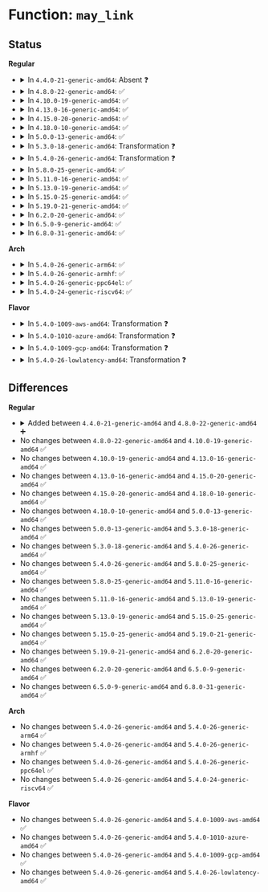# Function: <code>may_link</code>

## Status
<b>Regular</b>
<ul>
<li>
<details>
<summary>In <code>4.4.0-21-generic-amd64</code>: Absent ❓</summary>

```json
{
  "name": "may_link",
  "collision_type": "Unique Static",
  "inline_type": "Selective",
  "funcs": [
    {
      "addr": 18446744071582279072,
      "name": "may_link",
      "external": false,
      "loc": "security/selinux/hooks.c:1815",
      "file": "security/selinux/hooks.c",
      "inline": "not declared, inlined",
      "caller_inline": [],
      "caller_func": [
        "security/selinux/hooks.c:selinux_inode_rmdir",
        "security/selinux/hooks.c:selinux_inode_unlink",
        "security/selinux/hooks.c:selinux_inode_link"
      ]
    }
  ],
  "symbols": [
    {
      "addr": 18446744071582279072,
      "name": "may_link.isra.34",
      "section": ".text",
      "bind": "STB_LOCAL",
      "size": 248
    }
  ]
}
```
</details>
</li>
<li>
<details>
<summary>In <code>4.8.0-22-generic-amd64</code>: ✅</summary>

```c
int may_link(struct inode * dir, struct dentry * dentry, int kind)
```

```json
{
  "name": "may_link",
  "collision_type": "Unique Static",
  "inline_type": "No",
  "funcs": [
    {
      "addr": 18446744071582490992,
      "name": "may_link",
      "external": false,
      "loc": "security/selinux/hooks.c:1888",
      "file": "security/selinux/hooks.c",
      "inline": "seen, unknown",
      "caller_inline": [],
      "caller_func": [
        "security/selinux/hooks.c:selinux_inode_rmdir",
        "security/selinux/hooks.c:selinux_inode_unlink",
        "security/selinux/hooks.c:selinux_inode_link"
      ]
    }
  ],
  "symbols": [
    {
      "addr": 18446744071582490992,
      "name": "may_link",
      "section": ".text",
      "bind": "STB_LOCAL",
      "size": 307
    }
  ]
}
```
</details>
</li>
<li>
<details>
<summary>In <code>4.10.0-19-generic-amd64</code>: ✅</summary>

```c
int may_link(struct inode * dir, struct dentry * dentry, int kind)
```

```json
{
  "name": "may_link",
  "collision_type": "Unique Static",
  "inline_type": "No",
  "funcs": [
    {
      "addr": 18446744071582582928,
      "name": "may_link",
      "external": false,
      "loc": "security/selinux/hooks.c:1896",
      "file": "security/selinux/hooks.c",
      "inline": "seen, unknown",
      "caller_inline": [],
      "caller_func": [
        "security/selinux/hooks.c:selinux_inode_rmdir",
        "security/selinux/hooks.c:selinux_inode_unlink",
        "security/selinux/hooks.c:selinux_inode_link"
      ]
    }
  ],
  "symbols": [
    {
      "addr": 18446744071582582928,
      "name": "may_link",
      "section": ".text",
      "bind": "STB_LOCAL",
      "size": 307
    }
  ]
}
```
</details>
</li>
<li>
<details>
<summary>In <code>4.13.0-16-generic-amd64</code>: ✅</summary>

```c
int may_link(struct inode * dir, struct dentry * dentry, int kind)
```

```json
{
  "name": "may_link",
  "collision_type": "Unique Static",
  "inline_type": "No",
  "funcs": [
    {
      "addr": 18446744071582674176,
      "name": "may_link",
      "external": false,
      "loc": "security/selinux/hooks.c:1877",
      "file": "security/selinux/hooks.c",
      "inline": "seen, unknown",
      "caller_inline": [],
      "caller_func": [
        "security/selinux/hooks.c:selinux_inode_rmdir",
        "security/selinux/hooks.c:selinux_inode_unlink",
        "security/selinux/hooks.c:selinux_inode_link"
      ]
    }
  ],
  "symbols": [
    {
      "addr": 18446744071582674176,
      "name": "may_link",
      "section": ".text",
      "bind": "STB_LOCAL",
      "size": 278
    }
  ]
}
```
</details>
</li>
<li>
<details>
<summary>In <code>4.15.0-20-generic-amd64</code>: ✅</summary>

```c
int may_link(struct inode * dir, struct dentry * dentry, int kind)
```

```json
{
  "name": "may_link",
  "collision_type": "Unique Static",
  "inline_type": "No",
  "funcs": [
    {
      "addr": 18446744071582828368,
      "name": "may_link",
      "external": false,
      "loc": "security/selinux/hooks.c:1891",
      "file": "security/selinux/hooks.c",
      "inline": "seen, unknown",
      "caller_inline": [],
      "caller_func": [
        "security/selinux/hooks.c:selinux_inode_rmdir",
        "security/selinux/hooks.c:selinux_inode_unlink",
        "security/selinux/hooks.c:selinux_inode_link"
      ]
    }
  ],
  "symbols": [
    {
      "addr": 18446744071582828368,
      "name": "may_link",
      "section": ".text",
      "bind": "STB_LOCAL",
      "size": 278
    }
  ]
}
```
</details>
</li>
<li>
<details>
<summary>In <code>4.18.0-10-generic-amd64</code>: ✅</summary>

```c
int may_link(struct inode * dir, struct dentry * dentry, int kind)
```

```json
{
  "name": "may_link",
  "collision_type": "Unique Static",
  "inline_type": "No",
  "funcs": [
    {
      "addr": 18446744071583041712,
      "name": "may_link",
      "external": false,
      "loc": "security/selinux/hooks.c:1997",
      "file": "security/selinux/hooks.c",
      "inline": "seen, unknown",
      "caller_inline": [],
      "caller_func": [
        "security/selinux/hooks.c:selinux_inode_rmdir",
        "security/selinux/hooks.c:selinux_inode_unlink",
        "security/selinux/hooks.c:selinux_inode_link"
      ]
    }
  ],
  "symbols": [
    {
      "addr": 18446744071583041712,
      "name": "may_link",
      "section": ".text",
      "bind": "STB_LOCAL",
      "size": 239
    }
  ]
}
```
</details>
</li>
<li>
<details>
<summary>In <code>5.0.0-13-generic-amd64</code>: ✅</summary>

```c
int may_link(struct inode * dir, struct dentry * dentry, int kind)
```

```json
{
  "name": "may_link",
  "collision_type": "Unique Static",
  "inline_type": "No",
  "funcs": [
    {
      "addr": 18446744071583156608,
      "name": "may_link",
      "external": false,
      "loc": "security/selinux/hooks.c:1811",
      "file": "security/selinux/hooks.c",
      "inline": "seen, unknown",
      "caller_inline": [],
      "caller_func": [
        "security/selinux/hooks.c:selinux_inode_rmdir",
        "security/selinux/hooks.c:selinux_inode_unlink",
        "security/selinux/hooks.c:selinux_inode_link"
      ]
    }
  ],
  "symbols": [
    {
      "addr": 18446744071583156608,
      "name": "may_link",
      "section": ".text",
      "bind": "STB_LOCAL",
      "size": 268
    }
  ]
}
```
</details>
</li>
<li>
<details>
<summary>In <code>5.3.0-18-generic-amd64</code>: Transformation ❓</summary>

```c
int may_link(struct inode * dir, struct dentry * dentry, int kind)
```

```json
{
  "name": "may_link",
  "collision_type": "Unique Static",
  "inline_type": "No",
  "funcs": [
    {
      "addr": 0,
      "name": "may_link",
      "external": false,
      "loc": "security/selinux/hooks.c:1855",
      "file": "security/selinux/hooks.c",
      "inline": "seen, unknown",
      "caller_inline": [],
      "caller_func": [
        "security/selinux/hooks.c:selinux_inode_rmdir",
        "security/selinux/hooks.c:selinux_inode_unlink",
        "security/selinux/hooks.c:selinux_inode_link"
      ]
    }
  ],
  "symbols": [
    {
      "addr": 18446744071583343472,
      "name": "may_link",
      "section": ".text",
      "bind": "STB_LOCAL",
      "size": 323
    },
    {
      "addr": 18446744071583351871,
      "name": "may_link.cold",
      "section": ".text",
      "bind": "STB_LOCAL",
      "size": 27
    }
  ]
}
```
</details>
</li>
<li>
<details>
<summary>In <code>5.4.0-26-generic-amd64</code>: Transformation ❓</summary>

```c
int may_link(struct inode * dir, struct dentry * dentry, int kind)
```

```json
{
  "name": "may_link",
  "collision_type": "Unique Static",
  "inline_type": "No",
  "funcs": [
    {
      "addr": 0,
      "name": "may_link",
      "external": false,
      "loc": "security/selinux/hooks.c:1857",
      "file": "security/selinux/hooks.c",
      "inline": "seen, unknown",
      "caller_inline": [],
      "caller_func": [
        "security/selinux/hooks.c:selinux_inode_rmdir",
        "security/selinux/hooks.c:selinux_inode_unlink",
        "security/selinux/hooks.c:selinux_inode_link"
      ]
    }
  ],
  "symbols": [
    {
      "addr": 18446744071583449232,
      "name": "may_link",
      "section": ".text",
      "bind": "STB_LOCAL",
      "size": 331
    },
    {
      "addr": 18446744071583457839,
      "name": "may_link.cold",
      "section": ".text",
      "bind": "STB_LOCAL",
      "size": 27
    }
  ]
}
```
</details>
</li>
<li>
<details>
<summary>In <code>5.8.0-25-generic-amd64</code>: ✅</summary>

```c
int may_link(struct inode * dir, struct dentry * dentry, int kind)
```

```json
{
  "name": "may_link",
  "collision_type": "Unique Static",
  "inline_type": "No",
  "funcs": [
    {
      "addr": 18446744071583793424,
      "name": "may_link",
      "external": false,
      "loc": "security/selinux/hooks.c:1810",
      "file": "security/selinux/hooks.c",
      "inline": "seen, unknown",
      "caller_inline": [],
      "caller_func": [
        "security/selinux/hooks.c:selinux_inode_rmdir",
        "security/selinux/hooks.c:selinux_inode_unlink",
        "security/selinux/hooks.c:selinux_inode_link"
      ]
    }
  ],
  "symbols": [
    {
      "addr": 18446744071583793424,
      "name": "may_link",
      "section": ".text",
      "bind": "STB_LOCAL",
      "size": 221
    }
  ]
}
```
</details>
</li>
<li>
<details>
<summary>In <code>5.11.0-16-generic-amd64</code>: ✅</summary>

```c
int may_link(struct inode * dir, struct dentry * dentry, int kind)
```

```json
{
  "name": "may_link",
  "collision_type": "Unique Static",
  "inline_type": "No",
  "funcs": [
    {
      "addr": 18446744071583915552,
      "name": "may_link",
      "external": false,
      "loc": "security/selinux/hooks.c:1819",
      "file": "security/selinux/hooks.c",
      "inline": "seen, unknown",
      "caller_inline": [],
      "caller_func": [
        "security/selinux/hooks.c:selinux_inode_rmdir",
        "security/selinux/hooks.c:selinux_inode_unlink",
        "security/selinux/hooks.c:selinux_inode_link"
      ]
    }
  ],
  "symbols": [
    {
      "addr": 18446744071583915552,
      "name": "may_link",
      "section": ".text",
      "bind": "STB_LOCAL",
      "size": 221
    }
  ]
}
```
</details>
</li>
<li>
<details>
<summary>In <code>5.13.0-19-generic-amd64</code>: ✅</summary>

```c
int may_link(struct inode * dir, struct dentry * dentry, int kind)
```

```json
{
  "name": "may_link",
  "collision_type": "Unique Static",
  "inline_type": "No",
  "funcs": [
    {
      "addr": 18446744071583943808,
      "name": "may_link",
      "external": false,
      "loc": "security/selinux/hooks.c:1879",
      "file": "security/selinux/hooks.c",
      "inline": "seen, unknown",
      "caller_inline": [],
      "caller_func": [
        "security/selinux/hooks.c:selinux_inode_rmdir",
        "security/selinux/hooks.c:selinux_inode_unlink",
        "security/selinux/hooks.c:selinux_inode_link"
      ]
    }
  ],
  "symbols": [
    {
      "addr": 18446744071583943808,
      "name": "may_link",
      "section": ".text",
      "bind": "STB_LOCAL",
      "size": 225
    }
  ]
}
```
</details>
</li>
<li>
<details>
<summary>In <code>5.15.0-25-generic-amd64</code>: ✅</summary>

```c
int may_link(struct inode * dir, struct dentry * dentry, int kind)
```

```json
{
  "name": "may_link",
  "collision_type": "Unique Static",
  "inline_type": "No",
  "funcs": [
    {
      "addr": 18446744071584309584,
      "name": "may_link",
      "external": false,
      "loc": "security/selinux/hooks.c:1871",
      "file": "security/selinux/hooks.c",
      "inline": "seen, unknown",
      "caller_inline": [],
      "caller_func": [
        "security/selinux/hooks.c:selinux_inode_rmdir",
        "security/selinux/hooks.c:selinux_inode_unlink",
        "security/selinux/hooks.c:selinux_inode_link"
      ]
    }
  ],
  "symbols": [
    {
      "addr": 18446744071584309584,
      "name": "may_link",
      "section": ".text",
      "bind": "STB_LOCAL",
      "size": 225
    }
  ]
}
```
</details>
</li>
<li>
<details>
<summary>In <code>5.19.0-21-generic-amd64</code>: ✅</summary>

```c
int may_link(struct inode * dir, struct dentry * dentry, int kind)
```

```json
{
  "name": "may_link",
  "collision_type": "Unique Static",
  "inline_type": "No",
  "funcs": [
    {
      "addr": 18446744071584925136,
      "name": "may_link",
      "external": false,
      "loc": "security/selinux/hooks.c:1809",
      "file": "security/selinux/hooks.c",
      "inline": "seen, unknown",
      "caller_inline": [],
      "caller_func": [
        "security/selinux/hooks.c:selinux_inode_rmdir",
        "security/selinux/hooks.c:selinux_inode_unlink",
        "security/selinux/hooks.c:selinux_inode_link"
      ]
    }
  ],
  "symbols": [
    {
      "addr": 18446744071584925136,
      "name": "may_link",
      "section": ".text",
      "bind": "STB_LOCAL",
      "size": 274
    }
  ]
}
```
</details>
</li>
<li>
<details>
<summary>In <code>6.2.0-20-generic-amd64</code>: ✅</summary>

```c
int may_link(struct inode * dir, struct dentry * dentry, int kind)
```

```json
{
  "name": "may_link",
  "collision_type": "Unique Static",
  "inline_type": "No",
  "funcs": [
    {
      "addr": 18446744071585634320,
      "name": "may_link",
      "external": false,
      "loc": "security/selinux/hooks.c:1808",
      "file": "security/selinux/hooks.c",
      "inline": "seen, unknown",
      "caller_inline": [],
      "caller_func": [
        "security/selinux/hooks.c:selinux_inode_rmdir",
        "security/selinux/hooks.c:selinux_inode_unlink",
        "security/selinux/hooks.c:selinux_inode_link"
      ]
    }
  ],
  "symbols": [
    {
      "addr": 18446744071585634320,
      "name": "may_link",
      "section": ".text",
      "bind": "STB_LOCAL",
      "size": 274
    }
  ]
}
```
</details>
</li>
<li>
<details>
<summary>In <code>6.5.0-9-generic-amd64</code>: ✅</summary>

```c
int may_link(struct inode * dir, struct dentry * dentry, int kind)
```

```json
{
  "name": "may_link",
  "collision_type": "Unique Static",
  "inline_type": "No",
  "funcs": [
    {
      "addr": 18446744071585864080,
      "name": "may_link",
      "external": false,
      "loc": "security/selinux/hooks.c:1815",
      "file": "security/selinux/hooks.c",
      "inline": "seen, unknown",
      "caller_inline": [],
      "caller_func": [
        "security/selinux/hooks.c:selinux_inode_rmdir",
        "security/selinux/hooks.c:selinux_inode_unlink",
        "security/selinux/hooks.c:selinux_inode_link"
      ]
    }
  ],
  "symbols": [
    {
      "addr": 18446744071585864080,
      "name": "may_link",
      "section": ".text",
      "bind": "STB_LOCAL",
      "size": 253
    }
  ]
}
```
</details>
</li>
<li>
<details>
<summary>In <code>6.8.0-31-generic-amd64</code>: ✅</summary>

```c
int may_link(struct inode * dir, struct dentry * dentry, int kind)
```

```json
{
  "name": "may_link",
  "collision_type": "Unique Static",
  "inline_type": "No",
  "funcs": [
    {
      "addr": 18446744071586114080,
      "name": "may_link",
      "external": false,
      "loc": "security/selinux/hooks.c:1855",
      "file": "security/selinux/hooks.c",
      "inline": "seen, unknown",
      "caller_inline": [],
      "caller_func": [
        "security/selinux/hooks.c:selinux_inode_rmdir",
        "security/selinux/hooks.c:selinux_inode_unlink",
        "security/selinux/hooks.c:selinux_inode_link"
      ]
    }
  ],
  "symbols": [
    {
      "addr": 18446744071586114080,
      "name": "may_link",
      "section": ".text",
      "bind": "STB_LOCAL",
      "size": 256
    }
  ]
}
```
</details>
</li>
</ul>
<b>Arch</b>
<ul>
<li>
<details>
<summary>In <code>5.4.0-26-generic-arm64</code>: ✅</summary>

```c
int may_link(struct inode * dir, struct dentry * dentry, int kind)
```

```json
{
  "name": "may_link",
  "collision_type": "Unique Static",
  "inline_type": "No",
  "funcs": [
    {
      "addr": 18446603336495210728,
      "name": "may_link",
      "external": false,
      "loc": "security/selinux/hooks.c:1857",
      "file": "security/selinux/hooks.c",
      "inline": "seen, unknown",
      "caller_inline": [],
      "caller_func": [
        "security/selinux/hooks.c:selinux_inode_rmdir",
        "security/selinux/hooks.c:selinux_inode_unlink",
        "security/selinux/hooks.c:selinux_inode_link"
      ]
    }
  ],
  "symbols": [
    {
      "addr": 18446603336495210728,
      "name": "may_link",
      "section": ".text",
      "bind": "STB_LOCAL",
      "size": 316
    }
  ]
}
```
</details>
</li>
<li>
<details>
<summary>In <code>5.4.0-26-generic-armhf</code>: ✅</summary>

```c
int may_link(struct inode * dir, struct dentry * dentry, int kind)
```

```json
{
  "name": "may_link",
  "collision_type": "Unique Static",
  "inline_type": "No",
  "funcs": [
    {
      "addr": 3228582900,
      "name": "may_link",
      "external": false,
      "loc": "security/selinux/hooks.c:1857",
      "file": "security/selinux/hooks.c",
      "inline": "seen, unknown",
      "caller_inline": [],
      "caller_func": [
        "security/selinux/hooks.c:selinux_inode_rmdir",
        "security/selinux/hooks.c:selinux_inode_unlink",
        "security/selinux/hooks.c:selinux_inode_link"
      ]
    }
  ],
  "symbols": [
    {
      "addr": 3228582900,
      "name": "may_link",
      "section": ".text",
      "bind": "STB_LOCAL",
      "size": 312
    }
  ]
}
```
</details>
</li>
<li>
<details>
<summary>In <code>5.4.0-26-generic-ppc64el</code>: ✅</summary>

```c
int may_link(struct inode * dir, struct dentry * dentry, int kind)
```

```json
{
  "name": "may_link",
  "collision_type": "Unique Static",
  "inline_type": "No",
  "funcs": [
    {
      "addr": 13835058055289145696,
      "name": "may_link",
      "external": false,
      "loc": "security/selinux/hooks.c:1857",
      "file": "security/selinux/hooks.c",
      "inline": "seen, unknown",
      "caller_inline": [],
      "caller_func": [
        "security/selinux/hooks.c:selinux_inode_rmdir",
        "security/selinux/hooks.c:selinux_inode_unlink",
        "security/selinux/hooks.c:selinux_inode_link"
      ]
    }
  ],
  "symbols": [
    {
      "addr": 13835058055289145696,
      "name": "may_link",
      "section": ".text",
      "bind": "STB_LOCAL",
      "size": 472
    }
  ]
}
```
</details>
</li>
<li>
<details>
<summary>In <code>5.4.0-24-generic-riscv64</code>: ✅</summary>

```c
int may_link(struct inode * dir, struct dentry * dentry, int kind)
```

```json
{
  "name": "may_link",
  "collision_type": "Unique Static",
  "inline_type": "No",
  "funcs": [
    {
      "addr": 18446743936274444584,
      "name": "may_link",
      "external": false,
      "loc": "security/selinux/hooks.c:1857",
      "file": "security/selinux/hooks.c",
      "inline": "seen, unknown",
      "caller_inline": [],
      "caller_func": [
        "security/selinux/hooks.c:selinux_inode_rmdir",
        "security/selinux/hooks.c:selinux_inode_unlink",
        "security/selinux/hooks.c:selinux_inode_link"
      ]
    }
  ],
  "symbols": [
    {
      "addr": 18446743936274444584,
      "name": "may_link",
      "section": ".text",
      "bind": "STB_LOCAL",
      "size": 240
    }
  ]
}
```
</details>
</li>
</ul>
<b>Flavor</b>
<ul>
<li>
<details>
<summary>In <code>5.4.0-1009-aws-amd64</code>: Transformation ❓</summary>

```c
int may_link(struct inode * dir, struct dentry * dentry, int kind)
```

```json
{
  "name": "may_link",
  "collision_type": "Unique Static",
  "inline_type": "No",
  "funcs": [
    {
      "addr": 0,
      "name": "may_link",
      "external": false,
      "loc": "security/selinux/hooks.c:1857",
      "file": "security/selinux/hooks.c",
      "inline": "seen, unknown",
      "caller_inline": [],
      "caller_func": [
        "security/selinux/hooks.c:selinux_inode_rmdir",
        "security/selinux/hooks.c:selinux_inode_unlink",
        "security/selinux/hooks.c:selinux_inode_link"
      ]
    }
  ],
  "symbols": [
    {
      "addr": 18446744071583417968,
      "name": "may_link",
      "section": ".text",
      "bind": "STB_LOCAL",
      "size": 331
    },
    {
      "addr": 18446744071583426575,
      "name": "may_link.cold",
      "section": ".text",
      "bind": "STB_LOCAL",
      "size": 27
    }
  ]
}
```
</details>
</li>
<li>
<details>
<summary>In <code>5.4.0-1010-azure-amd64</code>: Transformation ❓</summary>

```c
int may_link(struct inode * dir, struct dentry * dentry, int kind)
```

```json
{
  "name": "may_link",
  "collision_type": "Unique Static",
  "inline_type": "No",
  "funcs": [
    {
      "addr": 0,
      "name": "may_link",
      "external": false,
      "loc": "security/selinux/hooks.c:1857",
      "file": "security/selinux/hooks.c",
      "inline": "seen, unknown",
      "caller_inline": [],
      "caller_func": [
        "security/selinux/hooks.c:selinux_inode_rmdir",
        "security/selinux/hooks.c:selinux_inode_unlink",
        "security/selinux/hooks.c:selinux_inode_link"
      ]
    }
  ],
  "symbols": [
    {
      "addr": 18446744071583355040,
      "name": "may_link",
      "section": ".text",
      "bind": "STB_LOCAL",
      "size": 331
    },
    {
      "addr": 18446744071583363647,
      "name": "may_link.cold",
      "section": ".text",
      "bind": "STB_LOCAL",
      "size": 27
    }
  ]
}
```
</details>
</li>
<li>
<details>
<summary>In <code>5.4.0-1009-gcp-amd64</code>: Transformation ❓</summary>

```c
int may_link(struct inode * dir, struct dentry * dentry, int kind)
```

```json
{
  "name": "may_link",
  "collision_type": "Unique Static",
  "inline_type": "No",
  "funcs": [
    {
      "addr": 0,
      "name": "may_link",
      "external": false,
      "loc": "security/selinux/hooks.c:1857",
      "file": "security/selinux/hooks.c",
      "inline": "seen, unknown",
      "caller_inline": [],
      "caller_func": [
        "security/selinux/hooks.c:selinux_inode_rmdir",
        "security/selinux/hooks.c:selinux_inode_unlink",
        "security/selinux/hooks.c:selinux_inode_link"
      ]
    }
  ],
  "symbols": [
    {
      "addr": 18446744071583401744,
      "name": "may_link",
      "section": ".text",
      "bind": "STB_LOCAL",
      "size": 331
    },
    {
      "addr": 18446744071583410351,
      "name": "may_link.cold",
      "section": ".text",
      "bind": "STB_LOCAL",
      "size": 27
    }
  ]
}
```
</details>
</li>
<li>
<details>
<summary>In <code>5.4.0-26-lowlatency-amd64</code>: Transformation ❓</summary>

```c
int may_link(struct inode * dir, struct dentry * dentry, int kind)
```

```json
{
  "name": "may_link",
  "collision_type": "Unique Static",
  "inline_type": "No",
  "funcs": [
    {
      "addr": 0,
      "name": "may_link",
      "external": false,
      "loc": "security/selinux/hooks.c:1857",
      "file": "security/selinux/hooks.c",
      "inline": "seen, unknown",
      "caller_inline": [],
      "caller_func": [
        "security/selinux/hooks.c:selinux_inode_rmdir",
        "security/selinux/hooks.c:selinux_inode_unlink",
        "security/selinux/hooks.c:selinux_inode_link"
      ]
    }
  ],
  "symbols": [
    {
      "addr": 18446744071583487280,
      "name": "may_link",
      "section": ".text",
      "bind": "STB_LOCAL",
      "size": 331
    },
    {
      "addr": 18446744071583506438,
      "name": "may_link.cold",
      "section": ".text",
      "bind": "STB_LOCAL",
      "size": 27
    }
  ]
}
```
</details>
</li>
</ul>

## Differences
<b>Regular</b>
<ul>
<li>
<details>
<summary>Added between <code>4.4.0-21-generic-amd64</code> and <code>4.8.0-22-generic-amd64</code> ➕</summary>

```c
int may_link(struct inode * dir, struct dentry * dentry, int kind)
```
</details>
</li>
<li>
No changes between <code>4.8.0-22-generic-amd64</code> and <code>4.10.0-19-generic-amd64</code> ✅
</li>
<li>
No changes between <code>4.10.0-19-generic-amd64</code> and <code>4.13.0-16-generic-amd64</code> ✅
</li>
<li>
No changes between <code>4.13.0-16-generic-amd64</code> and <code>4.15.0-20-generic-amd64</code> ✅
</li>
<li>
No changes between <code>4.15.0-20-generic-amd64</code> and <code>4.18.0-10-generic-amd64</code> ✅
</li>
<li>
No changes between <code>4.18.0-10-generic-amd64</code> and <code>5.0.0-13-generic-amd64</code> ✅
</li>
<li>
No changes between <code>5.0.0-13-generic-amd64</code> and <code>5.3.0-18-generic-amd64</code> ✅
</li>
<li>
No changes between <code>5.3.0-18-generic-amd64</code> and <code>5.4.0-26-generic-amd64</code> ✅
</li>
<li>
No changes between <code>5.4.0-26-generic-amd64</code> and <code>5.8.0-25-generic-amd64</code> ✅
</li>
<li>
No changes between <code>5.8.0-25-generic-amd64</code> and <code>5.11.0-16-generic-amd64</code> ✅
</li>
<li>
No changes between <code>5.11.0-16-generic-amd64</code> and <code>5.13.0-19-generic-amd64</code> ✅
</li>
<li>
No changes between <code>5.13.0-19-generic-amd64</code> and <code>5.15.0-25-generic-amd64</code> ✅
</li>
<li>
No changes between <code>5.15.0-25-generic-amd64</code> and <code>5.19.0-21-generic-amd64</code> ✅
</li>
<li>
No changes between <code>5.19.0-21-generic-amd64</code> and <code>6.2.0-20-generic-amd64</code> ✅
</li>
<li>
No changes between <code>6.2.0-20-generic-amd64</code> and <code>6.5.0-9-generic-amd64</code> ✅
</li>
<li>
No changes between <code>6.5.0-9-generic-amd64</code> and <code>6.8.0-31-generic-amd64</code> ✅
</li>
</ul>
<b>Arch</b>
<ul>
<li>
No changes between <code>5.4.0-26-generic-amd64</code> and <code>5.4.0-26-generic-arm64</code> ✅
</li>
<li>
No changes between <code>5.4.0-26-generic-amd64</code> and <code>5.4.0-26-generic-armhf</code> ✅
</li>
<li>
No changes between <code>5.4.0-26-generic-amd64</code> and <code>5.4.0-26-generic-ppc64el</code> ✅
</li>
<li>
No changes between <code>5.4.0-26-generic-amd64</code> and <code>5.4.0-24-generic-riscv64</code> ✅
</li>
</ul>
<b>Flavor</b>
<ul>
<li>
No changes between <code>5.4.0-26-generic-amd64</code> and <code>5.4.0-1009-aws-amd64</code> ✅
</li>
<li>
No changes between <code>5.4.0-26-generic-amd64</code> and <code>5.4.0-1010-azure-amd64</code> ✅
</li>
<li>
No changes between <code>5.4.0-26-generic-amd64</code> and <code>5.4.0-1009-gcp-amd64</code> ✅
</li>
<li>
No changes between <code>5.4.0-26-generic-amd64</code> and <code>5.4.0-26-lowlatency-amd64</code> ✅
</li>
</ul>
